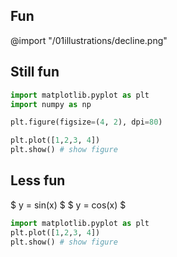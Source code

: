 
## Fun

@import "/01illustrations/decline.png"


## Still fun

```python {cmd=true matplotlib=true}
import matplotlib.pyplot as plt
import numpy as np

plt.figure(figsize=(4, 2), dpi=80)

plt.plot([1,2,3, 4])
plt.show() # show figure
```

## Less fun
$ y = sin(x) $
$ y = cos(x) $

```python {cmd=true matplotlib=true}
import matplotlib.pyplot as plt
plt.plot([1,2,3, 4])
plt.show() # show figure
```
